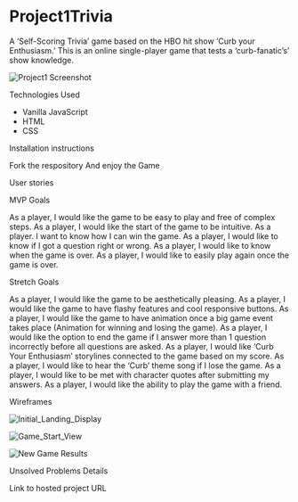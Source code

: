 # Project1Trivia

A ‘Self-Scoring Trivia’ game based on the HBO hit show ‘Curb your Enthusiasm.’ This is an online single-player game that tests a ‘curb-fanatic’s’ show knowledge.

![Project1 Screenshot](https://user-images.githubusercontent.com/90514977/142654868-c3886b94-e78a-4a44-abc0-ca19c788de8f.png)


Technologies Used

- Vanilla JavaScript
- HTML
- CSS

Installation instructions

Fork the respository
And enjoy the Game

User stories

MVP Goals

As a player, I would like the game to be easy to play and free of complex steps.
As a player, I would like the start of the game to be intuitive.
As a player. I want to know how I can win the game.
As a player, I would like to know if I got a question right or wrong.
As a player, I would like to know when the game is over.
As a player, I would like to easily play again once the game is over.

Stretch Goals

As a player, I would like the game to be aesthetically pleasing.
As a player, I would like the game to have flashy features and cool responsive buttons.
As a player, I would like the game to have animation once a big game event takes place (Animation for winning and losing the game).
As a player, I would like the option to end the game if I answer more than 1 question incorrectly before all questions are asked.
As a player, I would like ‘Curb Your Enthusiasm’ storylines connected to the game based on my score.
As a player, I would like to hear the ‘Curb’ theme song if I lose the game.
As a player, I would like to be met with character quotes after submitting my answers.
As a player, I would like the ability to play the game with a friend.

Wireframes

![Initial_Landing_Display](https://user-images.githubusercontent.com/90514977/142656106-a06e9485-04b3-4c76-b5be-34ad9a7297db.png)

![Game_Start_View](https://user-images.githubusercontent.com/90514977/142656126-3c4d6452-6475-4792-a688-b17a37420328.png)

![New Game Results](https://user-images.githubusercontent.com/90514977/142656160-84838459-f9ce-4bcd-a93f-5771e18ff71c.png)

Unsolved Problems Details

Link to hosted project URL
